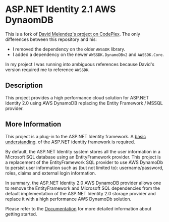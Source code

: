 # ASP.NET Identity 2.1 AWS DynaomDB

This is a fork of [David Melendez's project on CodePlex](https://identitydynamodb.codeplex.com). The only differences between this repository and his:

* I removed the dependency on the older `AWSSDK` library.
* I added a dependency on the newer `AWSSDK.DynamoDBv2` and `AWSSDK.Core`.

In my project I was running into ambiguous references because David's version required me to reference `AWSSDK`.

## Description

This project provides a high performance cloud solution for ASP.NET Identity 2.0 using AWS DynamoDB replacing the Entity Framework / MSSQL provider.

## More Information

This project is a plug-in to the ASP.NET Identity framework. A [basic understanding](http://www.asp.net/identity/overview/getting-started/introduction-to-aspnet-identity). of the ASP.NET identity framework is required.

By default, the ASP.NET Identity system stores all the user information in a Microsoft SQL database using an EntityFramework provider. This project is a replacement of the EntityFramework SQL provider to use AWS DynamoDb to persist user information such as (but not limited to): username/password, roles, claims and external login information.

In summary, the ASP.NET Identity 2.0 AWS DynamoDB provider allows one to remove the EntityFramework and Microsoft SQL dependencies from the default implementation of the ASP.NET Identity 2.0 storage provider and replace it with a high performance AWS DynamoDb solution.

Please refer to the [Documentation](http://identitydynamodb.codeplex.com/documentation?referringTitle=Home) for more detailed information about getting started. 


